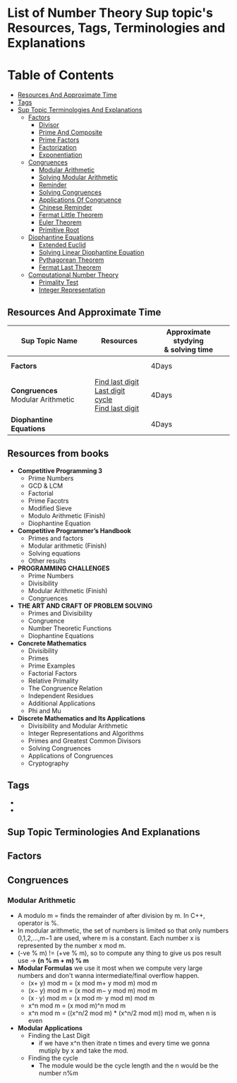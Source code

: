 # List of Number Theory Sup topic's Resources, Tags, Terminologies and Explanations 

Table of Contents
================= 

- [Resources And Approximate Time](#resources-and-approximate-time)
- [Tags](#tags)
- [Sup Topic Terminologies And Explanations](#sup-topic-terminologies-and-explanations)
   * [Factors](#factors)
     + [Divisor](#divisor)
     + [Prime And Composite](#prime-and-composite)
     + [Prime Factors](#prime-factors)
     + [Factorization](#factorization)
     + [Exponentiation](#exponentiation)
   * [Congruences](#congruences)
     + [Modular Arithmetic](#modular-arithmetic)
     + [Solving Modular Arithmetic](#solving-modular-arithmetic)
     + [Reminder](#reminder)
     + [Solving Congruences](#solving-congruences)
     + [Applications Of Congruence](#applications-of-congruence)
     + [Chinese Reminder](#chinese-reminder)
     + [Fermat Little Theorem](#fermat-little-theorem)
     + [Euler Theorem](#euler-theorem)
     + [Primitive Root](#primitive-root)
  * [Diophantine Equations](#diophantine-equations)
     + [Extended Euclid](#extended-euclid)
     + [Solving Linear Diophantine Equation](#solving-linear-diophantine-equation)
     + [Pythagorean Theorem](#pythagorean-theorem)
     + [Fermat Last Theorem](#fermat-last-theorem)
  * [Computational Number Theory](#Computational-number-theory)
     + [Primality Test](#primality-test)
     + [Integer Representation](#integer-representation)

   
   
## Resources And Approximate Time

Sup Topic Name   | Resources   | Approximate stydying <br> & solving time
-------------| -------------   |-------------   
**Factors** |[]()<br>[]()<br> | 4Days
**Congruences**<br>Modular Arithmetic<br> |[Find last digit](https://math.stackexchange.com/questions/1955616/how-do-i-find-the-last-digits-of-large-numbers-using-modular-arithmetic)<br>[Last digit cycle](https://math.stackexchange.com/questions/1714858/do-the-last-digits-of-powers-of-a-number-n-follow-the-same-cycle-as-the-last-d)<br> [Find last digit](https://brilliant.org/wiki/finding-the-last-digit-of-a-power/)<br>| 4Days
**Diophantine Equations**|[]()<br>[]()<br> | 4Days


## Resources from books
- **Competitive Programming 3**
  - Prime Numbers
  - GCD & LCM
  - Factorial
  - Prime Facotrs
  - Modified Sieve
  - Modulo Arithmetic  (Finish)
  - Diophantine Equation
- **Competitive Programmer’s Handbook**
  - Primes and factors 
  - Modular arithmetic  (Finish)
  - Solving equations
  - Other results
- **PROGRAMMING CHALLENGES**
  - Prime Numbers
  - Divisibility
  - Modular Arithmetic  (Finish)
  - Congruences
- **THE ART AND CRAFT OF PROBLEM SOLVING**
  - Primes and Divisibility 
  - Congruence 
  - Number Theoretic Functions
  - Diophantine Equations 
- **Concrete Mathematics**
  - Divisibility 
  - Primes 
  - Prime Examples 
  - Factorial Factors 
  - Relative Primality 
  - The Congruence Relation 
  - Independent Residues 
  - Additional Applications 
  - Phi and Mu
- **Discrete Mathematics and Its Applications**
  - Divisibility and Modular Arithmetic
  - Integer Representations and Algorithms 
  - Primes and Greatest Common Divisors
  - Solving Congruences
  - Applications of Congruences
  - Cryptography

## Tags
-
-

## Sup Topic Terminologies And Explanations

## Factors
### 
### 
### 
### 
### 
## Congruences
### Modular Arithmetic
- A modulo m = finds the remainder of after division by m. In C++, operator is %.
- In modular arithmetic, the set of numbers is limited so that only numbers 0,1,2,...,m−1 are used, where m is a constant. Each number x is represented by the number x mod m.
- (-ve % m) != (+ve % m), so to compute any thing to give us pos result use -> **(n % m + m) % m**
- **Modular Formulas**  we use it most when we compute very large numbers and don't wanna intermediate/final overflow happen.
  - (x+ y) mod m = (x mod m+ y mod m) mod m
  - (x− y) mod m = (x mod m− y mod m) mod m
  - (x · y) mod m = (x mod m· y mod m) mod m
  - x^n mod m = (x mod m)^n mod m
  - x^n mod m = ((x^n/2 mod m) * (x^n/2 mod m)) mod m, when n is even
- **Modular Applications**
  - Finding the Last Digit
     - if we have x^n then itrate n times and every time we gonna mutiply by x and take the mod.
  - Finding the cycle
    - The module would be the cycle length and the n would be the number n%m
### 
### 
### 
###
### 
### 
### 
### 
